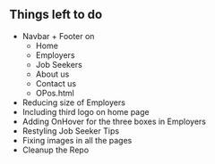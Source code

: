 ## Things left to do

* Navbar +  Footer on 
  * Home
  * Employers
  * Job Seekers
  * About us
  * Contact us
  * OPos.html
* Reducing size of Employers
* Including third logo on home page
* Adding OnHover for the three boxes in Employers
* Restyling Job Seeker Tips 
* Fixing images in all the pages
* Cleanup the Repo
